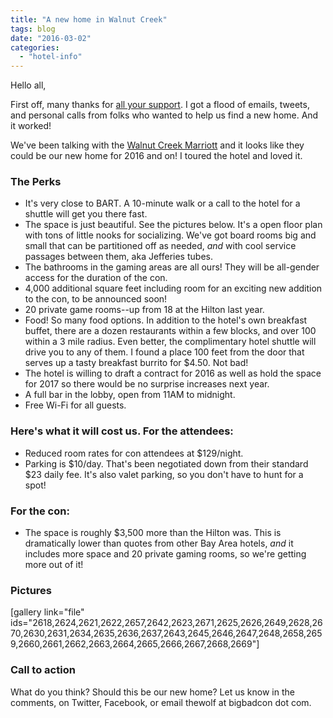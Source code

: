 ```yaml
---
title: "A new home in Walnut Creek"
tags: blog
date: "2016-03-02"
categories: 
  - "hotel-info"
---
```


Hello all,

First off, many thanks for [all your support](http://www.bigbadcon.com/big-bad-con-2016-hotel-hunt-is-on/). I got a flood of emails, tweets, and personal calls from folks who wanted to help us find a new home. And it worked!

We've been talking with the [Walnut Creek Marriott](http://www.marriott.com/hotels/travel/oakwc-walnut-creek-marriott/) and it looks like they could be our new home for 2016 and on! I toured the hotel and loved it.

### The Perks

- It's very close to BART. A 10-minute walk or a call to the hotel for a shuttle will get you there fast.
- The space is just beautiful. See the pictures below. It's a open floor plan with tons of little nooks for socializing. We've got board rooms big and small that can be partitioned off as needed, _and_ with cool service passages between them, aka Jefferies tubes.
- The bathrooms in the gaming areas are all ours! They will be all-gender access for the duration of the con.
- 4,000 additional square feet including room for an exciting new addition to the con, to be announced soon!
- 20 private game rooms--up from 18 at the Hilton last year.
- Food! So many food options. In addition to the hotel's own breakfast buffet, there are a dozen restaurants within a few blocks, and over 100 within a 3 mile radius. Even better, the complimentary hotel shuttle will drive you to any of them. I found a place 100 feet from the door that serves up a tasty breakfast burrito for $4.50. Not bad!
- The hotel is willing to draft a contract for 2016 as well as hold the space for 2017 so there would be no surprise increases next year.
- A full bar in the lobby, open from 11AM to midnight.
- Free Wi-Fi for all guests.

### Here's what it will cost us. For the attendees:

- Reduced room rates for con attendees at $129/night.
- Parking is $10/day. That's been negotiated down from their standard $23 daily fee. It's also valet parking, so you don't have to hunt for a spot!

### For the con:

- The space is roughly $3,500 more than the Hilton was. This is dramatically lower than quotes from other Bay Area hotels, _and_ it includes more space and 20 private gaming rooms, so we're getting more out of it!

### Pictures

\[gallery link="file" ids="2618,2624,2621,2622,2657,2642,2623,2671,2625,2626,2649,2628,2670,2630,2631,2634,2635,2636,2637,2643,2645,2646,2647,2648,2658,2659,2660,2661,2662,2663,2664,2665,2666,2667,2668,2669"\]

### Call to action

What do you think? Should this be our new home? Let us know in the comments, on Twitter, Facebook, or email thewolf at bigbadcon dot com.
